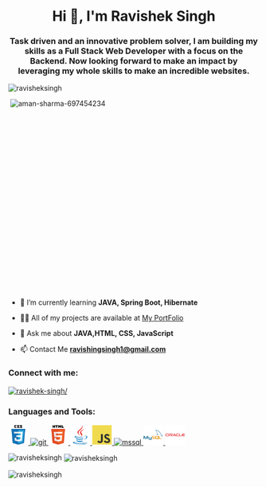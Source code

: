 <h1 align="center">Hi 👋, I'm Ravishek Singh</h1>
<h3 align="center">Task driven and an innovative problem solver, I am building my skills as a Full Stack Web Developer with a focus on the Backend. Now looking forward to make an impact by leveraging my whole skills to make an incredible websites.</h3>

<p align="left"> <img src="https://komarev.com/ghpvc/?username=ravisheksingh&label=Profile%20views&color=0e75b6&style=flat" alt="ravisheksingh" /> </p>

<img align="right" src="" alt="aman-sharma-697454234" height="400" width="500" />

- 🌱 I’m currently learning **JAVA, Spring Boot, Hibernate**

- 👨‍💻 All of my projects are available at [My PortFolio](https://ravisheksingh.github.io/)

- 💬 Ask me about **JAVA,HTML, CSS, JavaScript**

- 📫 Contact Me **ravishingsingh1@gmail.com**

<h3 align="left">Connect with me:</h3>
<p align="left">
<a href="https://linkedin.com/in/ravishek-singh/" target="blank"><img align="center" src="https://raw.githubusercontent.com/rahuldkjain/github-profile-readme-generator/master/src/images/icons/Social/linked-in-alt.svg" alt="ravishek-singh/" height="30" width="40" /></a>
</p>

<h3 align="left">Languages and Tools:</h3>
<p align="left"> <a href="https://www.w3schools.com/css/" target="_blank" rel="noreferrer"> <img src="https://raw.githubusercontent.com/devicons/devicon/master/icons/css3/css3-original-wordmark.svg" alt="css3" width="40" height="40"/> </a> <a href="https://git-scm.com/" target="_blank" rel="noreferrer"> <img src="https://www.vectorlogo.zone/logos/git-scm/git-scm-icon.svg" alt="git" width="40" height="40"/> </a> <a href="https://www.w3.org/html/" target="_blank" rel="noreferrer"> <img src="https://raw.githubusercontent.com/devicons/devicon/master/icons/html5/html5-original-wordmark.svg" alt="html5" width="40" height="40"/> </a> <a href="https://www.java.com" target="_blank" rel="noreferrer"> <img src="https://raw.githubusercontent.com/devicons/devicon/master/icons/java/java-original.svg" alt="java" width="40" height="40"/> </a> <a href="https://developer.mozilla.org/en-US/docs/Web/JavaScript" target="_blank" rel="noreferrer"> <img src="https://raw.githubusercontent.com/devicons/devicon/master/icons/javascript/javascript-original.svg" alt="javascript" width="40" height="40"/> </a> <a href="https://www.microsoft.com/en-us/sql-server" target="_blank" rel="noreferrer"> <img src="https://www.svgrepo.com/show/303229/microsoft-sql-server-logo.svg" alt="mssql" width="40" height="40"/> </a> <a href="https://www.mysql.com/" target="_blank" rel="noreferrer"> <img src="https://raw.githubusercontent.com/devicons/devicon/master/icons/mysql/mysql-original-wordmark.svg" alt="mysql" width="40" height="40"/> </a> <a href="https://www.oracle.com/" target="_blank" rel="noreferrer"> <img src="https://raw.githubusercontent.com/devicons/devicon/master/icons/oracle/oracle-original.svg" alt="oracle" width="40" height="40"/> </a> </p>

<p><img align="left" src="https://github-readme-stats.vercel.app/api/top-langs?username=ravisheksingh&show_icons=true&locale=en&layout=compact" alt="ravisheksingh" /></p>

<p>&nbsp;<img align="center" src="https://github-readme-stats.vercel.app/api?username=ravisheksingh&show_icons=true&locale=en" alt="ravisheksingh" /></p>

<p><img align="center" src="https://github-readme-streak-stats.herokuapp.com/?user=ravisheksingh&" alt="ravisheksingh" /></p>
